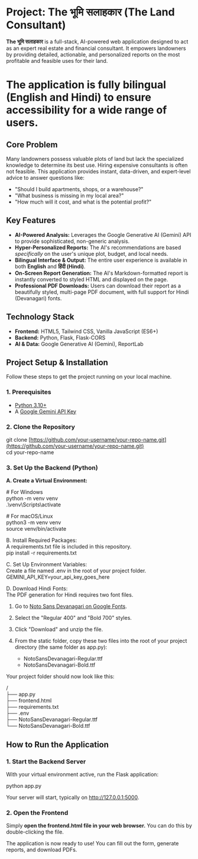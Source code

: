 # **Project: The भूमि सलाहकार (The Land Consultant)**

**The भूमि सलाहकार** is a full-stack, AI-powered web application designed to act as an expert real estate and financial consultant. It empowers landowners by providing detailed, actionable, and personalized reports on the most profitable and feasible uses for their land.

# **The application is fully bilingual (English and Hindi) to ensure accessibility for a wide range of users.**

## **Core Problem**

Many landowners possess valuable plots of land but lack the specialized knowledge to determine its best use. Hiring expensive consultants is often not feasible. This application provides instant, data-driven, and expert-level advice to answer questions like:

* "Should I build apartments, shops, or a warehouse?"
* "What business is missing in my local area?"
* "How much will it cost, and what is the potential profit?"

## **Key Features**

* **AI-Powered Analysis:** Leverages the Google Generative AI (Gemini) API to provide sophisticated, non-generic analysis.
* **Hyper-Personalized Reports:** The AI's recommendations are based *specifically* on the user's unique plot, budget, and local needs.
* **Bilingual Interface \& Output:** The entire user experience is available in both **English** and **हिंदी (Hindi)**.
* **On-Screen Report Generation:** The AI's Markdown-formatted report is instantly converted to styled HTML and displayed on the page.
* **Professional PDF Downloads:** Users can download their report as a beautifully styled, multi-page PDF document, with full support for Hindi (Devanagari) fonts.

## **Technology Stack**

* **Frontend:** HTML5, Tailwind CSS, Vanilla JavaScript (ES6+)
* **Backend:** Python, Flask, Flask-CORS
* **AI \& Data:** Google Generative AI (Gemini), ReportLab

## **Project Setup \& Installation**

Follow these steps to get the project running on your local machine.

### **1. Prerequisites**

* [Python 3.10+](https://www.python.org/downloads/)
* A [Google Gemini API Key](https://ai.google.dev/gemini-api/docs/api-key)

### **2. Clone the Repository**

git clone \[https://github.com/your-username/your-repo-name.git](https://github.com/your-username/your-repo-name.git)  
cd your-repo-name

### **3. Set Up the Backend (Python)**

**A. Create a Virtual Environment:**

\# For Windows  
python -m venv venv  
.\\venv\\Scripts\\activate

\# For macOS/Linux  
python3 -m venv venv  
source venv/bin/activate

B. Install Required Packages:  
A requirements.txt file is included in this repository.  
pip install -r requirements.txt

C. Set Up Environment Variables:  
Create a file named .env in the root of your project folder.  
GEMINI\_API\_KEY=your\_api\_key\_goes\_here

D. Download Hindi Fonts:  
The PDF generation for Hindi requires two font files.

1. Go to [Noto Sans Devanagari on Google Fonts](https://fonts.google.com/specimen/Noto+Sans+Devanagari).
2. Select the "Regular 400" and "Bold 700" styles.
3. Click "Download" and unzip the file.
4. From the static folder, copy these two files into the root of your project directory (the same folder as app.py):

   * NotoSansDevanagari-Regular.ttf
   * NotoSansDevanagari-Bold.ttf

Your project folder should now look like this:

/  
├── app.py  
├── frontend.html  
├── requirements.txt  
├── .env  
├── NotoSansDevanagari-Regular.ttf  
└── NotoSansDevanagari-Bold.ttf

## **How to Run the Application**

### **1. Start the Backend Server**

With your virtual environment active, run the Flask application:

python app.py

Your server will start, typically on http://127.0.0.1:5000.

### **2. Open the Frontend**

Simply **open the frontend.html file in your web browser.** You can do this by double-clicking the file.

The application is now ready to use! You can fill out the form, generate reports, and download PDFs.



